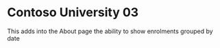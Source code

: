 # Contoso University 03

This adds into the About page the ability to show enrolments grouped by date